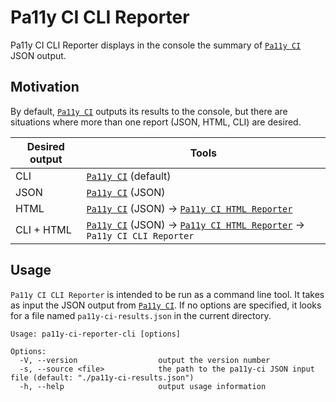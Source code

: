 # Pa11y CI CLI Reporter

Pa11y CI CLI Reporter displays in the console the summary of [`Pa11y CI`](https://www.npmjs.com/package/pa11y-ci) JSON output.

## Motivation

By default, [`Pa11y CI`](https://www.npmjs.com/package/pa11y-ci) outputs its results to the console, but there are situations where more than one report (JSON, HTML, CLI) are desired.

Desired output 	| Tools
---	|---
CLI 	| [`Pa11y CI`](https://www.npmjs.com/package/pa11y-ci) (default)
JSON 	| [`Pa11y CI`](https://www.npmjs.com/package/pa11y-ci) (JSON)
HTML 	| [`Pa11y CI`](https://www.npmjs.com/package/pa11y-ci) (JSON) -> [`Pa11y CI HTML Reporter`](https://gitlab.com/gitlab-ci-utils/pa11y-ci-reporter-html/)
CLI + HTML 	| [`Pa11y CI`](https://www.npmjs.com/package/pa11y-ci) (JSON) -> [`Pa11y CI HTML Reporter`](https://gitlab.com/gitlab-ci-utils/pa11y-ci-reporter-html/) -> `Pa11y CI CLI Reporter`


## Usage

`Pa11y CI CLI Reporter` is intended to be run as a command line tool. It takes as input the JSON output from [`Pa11y CI`](https://www.npmjs.com/package/pa11y-ci). If no options are specified, it looks for a file named `pa11y-ci-results.json` in the current directory.

```
Usage: pa11y-ci-reporter-cli [options]

Options:
  -V, --version                  output the version number
  -s, --source <file>            the path to the pa11y-ci JSON input file (default: "./pa11y-ci-results.json")
  -h, --help                     output usage information
```
